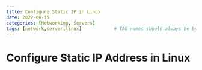 ```yaml
---
title: Configure Static IP in Linux 
date: 2022-06-15
categories: [Networking, Servers] 
tags: [network,server,linux]            # TAG names should always be be lowercase and seperated by a commma
---
```


# Configure Static IP Address in Linux

